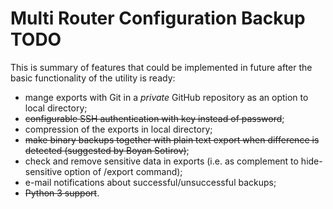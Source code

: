 # Multi Router Configuration Backup TODO

This is summary of features that could be implemented in future after
the basic functionality of the utility is ready:

* mange exports with Git in a _private_ GitHub repository as an option
  to local directory;
* ~~configurable SSH authentication with key instead of password~~;
* compression of the exports in local directory;
* ~~make binary backups together with plain text export when difference is~~
  ~~detected (suggested by Boyan Sotirov)~~;
* check and remove sensitive data in exports (i.e. as complement to
  hide-sensitive option of /export command);
* e-mail notifications about successful/unsuccessful backups;
* ~~Python 3 support~~.

